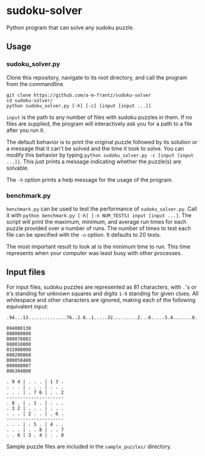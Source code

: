 # sudoku-solver
Python program that can solve any sudoku puzzle.

## Usage
### sudoku_solver.py
Clone this repository, navigate to its root directory, and call the program
from the commandline.
```
git clone https://github.com/a-m-frantz/sudoku-solver
cd sudoku-solver/
python sudoku_solver.py [-h] [-c] [input [input ...]]
```
`input` is the path to any number of files with sudoku puzzles in them.
If no files are supplied, the program will interactively ask you for a
path to a file after you run it.

The default behavior is to print the original puzzle followed by its
solution or a message that it can't be solved and the time it took to solve.
You can modify this behavior by typing
`python sudoku_solver.py -c [input [input ...]]`.
This just prints a message indicating whether the puzzle(s) are solvable.

The `-h` option prints a help message for the usage of the program.

### benchmark.py
`benchmark.py` can be used to test the performance of `sudoku_solver.py`.
Call it with `python benchmark.py [-h] [-n NUM_TESTS] input [input ...]`.
The script will print the maximum, minimum, and average run times for each
puzzle provided over a number of runs. The number of times to test each file
can be specified with the `-n` option. It defaults to 20 tests.

The most important result to look at is the minimum time to run.
This time represents when your computer was least busy with other processes.

## Input files
For input files, sudoku puzzles are represented as 81 characters,
with `.`'s or `0`'s standing for unknown squares and digits `1-9` standing
for given clues. All whitespace and other characters are ignored, making
each of the following equivalent input:
```
.94...13..............76..2.8..1.....32.........2...6.....5.4.......8..7..63.4..8
```
```
094000130
000000000
000076002
080010000
032000000
000200060
000050400
000008007
006304008
```
```
. 9 4 | . . . | 1 3 .
. . . | . . . | . . .
. . . | . 7 6 | . . 2
---------------------
. 8 . | . 1 . | . . .
. 3 2 | . . . | . . .
. . . | 2 . . | . 6 .
---------------------
. . . | . 5 . | 4 . .
. . . | . . 8 | . . 7
. . 6 | 3 . 4 | . . 8
```

Sample puzzle files are included in the `sample_puzzles/` directory.
